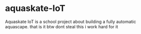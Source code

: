 # aquaskate-IoT
Aquaskate IoT is a school project about building a fully automatic aquascape. that is it
btw dont steal this i work hard for it
